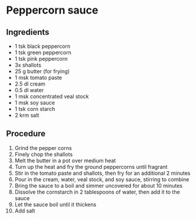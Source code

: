 # Peppercorn sauce
## Ingredients
- 1 tsk black peppercorn
- 1 tsk green peppercorn
- 1 tsk pink peppercorn
- 3x shallots
- 25 g butter (for frying)
- 1 msk tomato paste
- 2.5 dl cream
- 0.5 dl water
- 1 msk concentrated veal stock
- 1 msk soy sauce
- 1 tsk corn starch
- 2 krm salt
## Procedure
1. Grind the pepper corns
2. Finely chop the shallots
3. Melt the butter in a pot over medium heat
4. Turn up the heat and fry the ground peppercorns until fragrant
5. Stir in the tomato paste and shallots, then fry for an additional 2 minutes
6. Pour in the cream, water, veal stock, and soy sauce, stirring to combine
7. Bring the sauce to a boil and simmer uncovered for about 10 minutes
8. Dissolve the cornstarch in 2 tablespoons of water, then add it to the sauce
9. Let the sauce boil until it thickens
10. Add salt
